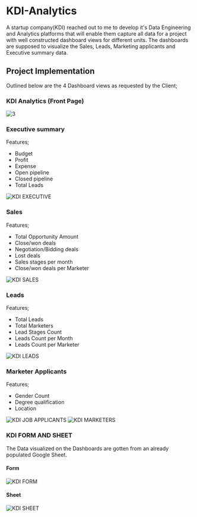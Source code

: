 # KDI-Analytics
A startup company(KDI) reached out to me to develop it's Data Engineering and Analytics platforms that will enable them capture all data for a project with well constructed dashboard views for different units. The dashboards are supposed to visualize the Sales, Leads, Marketing applicants and Executive summary data. 
## Project Implementation
Outlined below are the 4 Dashboard views as requested by the Client;
### KDI Analytics (Front Page)
![3](https://user-images.githubusercontent.com/66309302/209483297-c0e36c6b-ba58-43b7-b42f-9145fcb0849d.PNG)

### Executive summary
Features;
* Budget
* Profit
* Expense
* Open pipeline
* Closed pipeline
* Total Leads

![KDI EXECUTIVE](https://user-images.githubusercontent.com/66309302/190216611-25acfa29-6b8f-4dec-b45f-f95e361aefff.PNG)

### Sales
Features;
* Total Opportunity Amount
* Close/won deals
* Negotiation/Bidding deals
* Lost deals
* Sales stages per month
* Close/won deals per Marketer

![KDI SALES](https://user-images.githubusercontent.com/66309302/190215700-096f1e3f-8921-41f3-bfee-a23b96785a11.PNG)

### Leads
Features;
* Total Leads
* Total Marketers
* Lead Stages Count
* Leads Count per Month
* Leads Count per Marketer

![KDI LEADS](https://user-images.githubusercontent.com/66309302/190215745-dd11dc7c-20e7-43b1-8b4e-a29bdacaeb1b.PNG)

### Marketer Applicants
Features;
* Gender Count
* Degree qualification
* Location 

![KDI JOB APPLICANTS](https://user-images.githubusercontent.com/66309302/190216187-4e923cdd-2c1f-4599-9e11-a771d41dd272.PNG) 
![KDI MARKETERS](https://user-images.githubusercontent.com/66309302/188483863-5a5c3810-7f9f-4dd1-8527-803772537e69.PNG)

### KDI FORM AND SHEET
The Data visualized on the Dashboards are gotten from an already populated Google Sheet.
#### Form

![KDI FORM](https://user-images.githubusercontent.com/66309302/188481991-08de19c7-0e02-4086-9daf-1e5a4a652874.PNG)

#### Sheet

![KDI SHEET](https://user-images.githubusercontent.com/66309302/188481936-95f0cc9a-bdc1-418e-b68c-352caf6ada0c.PNG)
